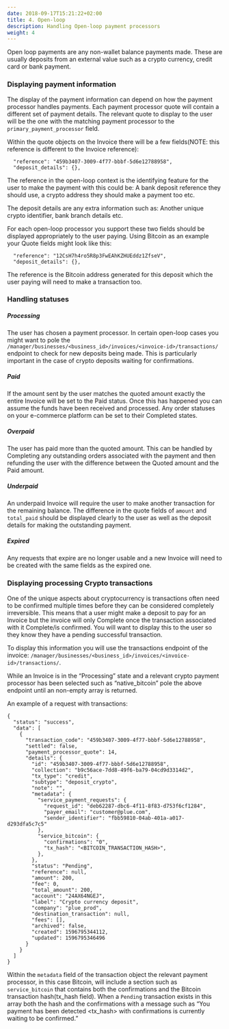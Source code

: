 ```yaml
---
date: 2018-09-17T15:21:22+02:00
title: 4. Open-loop
description: Handling Open-loop payment processors
weight: 4
---
```


Open loop payments are any non-wallet balance payments made. These are usually deposits from an external value such as a crypto currency, credit card or bank payment. 

### Displaying payment information
The display of the payment information can depend on how the payment processor handles payments. Each payment processor quote will contain a different set of payment details. The relevant quote to display to the user will be the one with the matching payment processor to the `primary_payment_processor` field.

Within the quote objects on the Invoice there will be a few fields(NOTE: this reference is different to the Invoice reference): 

```
  "reference": "459b3407-3009-4f77-bbbf-5d6e12788958",
  "deposit_details": {},
```

The reference in the open-loop context is the identifying feature for the user to make the payment with this could be: A bank deposit reference they should use, a crypto address they should make a payment too etc.

The deposit details are any extra information such as: Another unique crypto identifier, bank branch details etc.

For each open-loop processor you support these two fields should be displayed appropriately to the user paying. Using Bitcoin as an example your Quote fields might look like this:

```
  "reference": "12CsH7h4ro5R8p3FwEAhKZHUEddz1ZfseV",
  "deposit_details": {},
```

The reference is the Bitcoin address generated for this deposit which the user paying will need to make a transaction too.

### Handling statuses

##### Processing
The user has chosen a payment processor. In certain open-loop cases you might want to pole the `/manager/businesses/<business_id>/invoices/<invoice-id>/transactions/` endpoint to check for new deposits being made. This is particularly important in the case of crypto deposits waiting for confirmations.

##### Paid
If the amount sent by the user matches the quoted amount exactly the entire Invoice will be set to the Paid status. Once this has happened you can assume the funds have been received and processed. Any order statuses on your e-commerce platform can be set to their Completed states.

##### Overpaid
The user has paid more than the quoted amount. This can be handled by Completing any outstanding orders associated with the payment and then refunding the user with the difference between the Quoted amount and the Paid amount.

##### Underpaid
An underpaid Invoice will require the user to make another transaction for the remaining balance. The difference in the quote fields of `amount` and `total_paid` should be displayed clearly to the user as well as the deposit details for making the outstanding payment.

##### Expired
Any requests that expire are no longer usable and a new Invoice will need to be created with the same fields as the expired one.

### Displaying processing Crypto transactions
One of the unique aspects about cryptocurrency is transactions often need to be confirmed multiple times before they can be considered completely irreversible. This means that a user might make a deposit to pay for an Invoice but the invoice will only Complete once the transaction associated with it Complete/is confirmed. You will want to display this to the user so they know they have a pending successful transaction.

To display this information you will use the transactions endpoint of the invoice: `/manager/businesses/<business_id>/invoices/<invoice-id>/transactions/`.

While an Invoice is in the “Processing” state and a relevant crypto payment processor has been selected such as “native_bitcoin” pole the above endpoint until an non-empty array is returned.

An example of a request with transactions:

```
{
  "status": "success",
  "data": [
    {
      "transaction_code": "459b3407-3009-4f77-bbbf-5d6e12788958",
      "settled": false,
      "payment_processor_quote": 14,
      "details": {
        "id": "459b3407-3009-4f77-bbbf-5d6e12788958",
        "collection": "b9c56ace-7dd8-49f6-ba79-04cd9d3314d2",
        "tx_type": "credit",
        "subtype": "deposit_crypto",
        "note": "",
        "metadata": {
          "service_payment_requests": {
            "request_id": "deb62287-dbc6-4f11-8f83-d753f6cf1284",
            "payer_email": "customer@plue.com",
            "sender_identifier": "fbb59810-04ab-401a-a017-d293dfa5c7c5"
          },
          "service_bitcoin": {
            "confirmations": "0",
            "tx_hash": "<BITCOIN_TRANSACTION_HASH>",
          },
        },
        "status": "Pending",
        "reference": null,
        "amount": 200,
        "fee": 0,
        "total_amount": 200,
        "account": "24AX64NGEJ",
        "label": "Crypto currency deposit",
        "company": "plue_prod",
        "destination_transaction": null,
        "fees": [],
        "archived": false,
        "created": 1596795344112,
        "updated": 1596795346496
      }
    }
  ]
}
```

Within the `metadata` field of the transaction object the relevant payment processor, in this case Bitcoin, will include a section such as `service_bitcoin` that contains both the confirmations and the Bitcoin transaction hash(tx_hash field). When a `Pending` transaction exists in this array both the hash and the confirmations with a message such as “You payment has been detected <tx_hash> with <confirmations> confirmations is currently waiting to be confirmed.”





